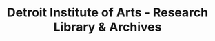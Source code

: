 ---
layout: repo
title: "Detroit Institute of Arts - Research Library & Archives"
id: 3911
permalink: repos/3911/
---